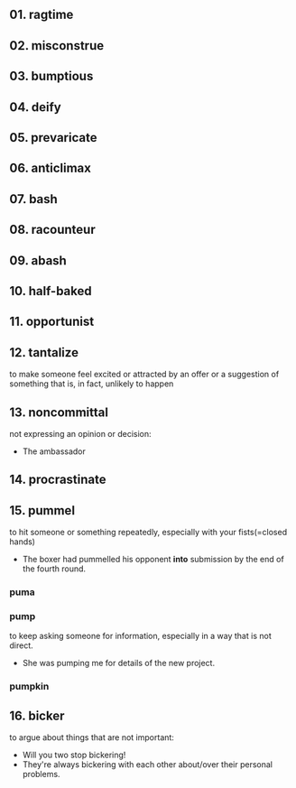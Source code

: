 ## 01. ragtime

## 02. misconstrue

## 03. bumptious

## 04. deify

## 05. prevaricate

## 06. anticlimax

## 07. bash

## 08. racounteur

## 09. abash

## 10. half-baked

## 11. opportunist

## 12. tantalize

to make someone feel excited or attracted by an offer or a suggestion of something that is, in fact, unlikely to happen

## 13. noncommittal

not expressing an opinion or decision:

- The ambassador

## 14. procrastinate



## 15. pummel

to hit someone or something repeatedly, especially with your fists(=closed hands)

- The boxer had pummelled his opponent <b>into</b> submission by the end of the fourth round.

### puma
### pump

to keep asking someone for information, especially in a way that is not direct.

- She was pumping me for details of the new project.

### pumpkin

## 16. bicker

to argue about things that are not important:

- Will you two stop bickering!
- They're always bickering with each other about/over their personal problems.